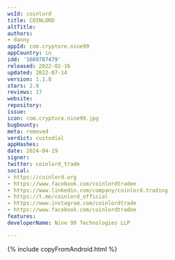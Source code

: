 ```yaml
---
wsId: coinlord
title: COINLORD
altTitle: 
authors:
- danny
appId: com.cryptore.nine99
appCountry: in
idd: '1609787479'
released: 2022-02-16
updated: 2022-07-14
version: 1.1.8
stars: 2.9
reviews: 17
website: 
repository: 
issue: 
icon: com.cryptore.nine99.jpg
bugbounty: 
meta: removed
verdict: custodial
appHashes: 
date: 2024-04-19
signer: 
twitter: coinlord_trade
social:
- https://coinlord.org
- https://www.facebook.com/coinlordtradee
- https://www.linkedin.com/company/coinlord.trading
- https://t.me/coinlord_official
- https://www.instagram.com/coinlordtrade
- https://www.facebook.com/coinlordtradee
features: 
developerName: Nine 99 Technologies LLP

---
```


{% include copyFromAndroid.html %}
